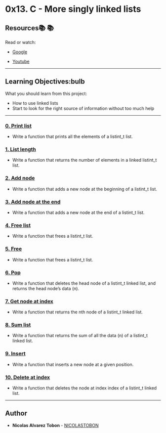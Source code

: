 # 0x13. C - More singly linked lists

## Resources:books: 📚

Read or watch:

* [Google](https://intranet.hbtn.io/rltoken/VxmJXbHtjDMJAKj7dU-6sg)

* [Youtube](https://intranet.hbtn.io/rltoken/PqebvZ1ey95sB8eDiYl8_A)

---

## Learning Objectives:bulb

What you should learn from this project:

* How to use linked lists
* Start to look for the right source of information without too much help

---

### [0. Print list](./0-print_listint.c)

* Write a function that prints all the elements of a listint_t list.

### [1. List length](./1-listint_len.c)

* Write a function that returns the number of elements in a linked listint_t list.

### [2. Add node](./2-add_nodeint.c)

* Write a function that adds a new node at the beginning of a listint_t list.

### [3. Add node at the end](./3-add_nodeint_end.c)

* Write a function that adds a new node at the end of a listint_t list.

### [4. Free list](./4-free_listint.c)

* Write a function that frees a listint_t list.

### [5. Free](./5-free_listint2.c)

* Write a function that frees a listint_t list.

### [6. Pop](./6-pop_listint.c)

* Write a function that deletes the head node of a listint_t linked list, and returns the head node’s data (n).

### [7. Get node at index](./7-get_nodeint.c)

* Write a function that returns the nth node of a listint_t linked list.

### [8. Sum list](./8-sum_listint.c)

* Write a function that returns the sum of all the data (n) of a listint_t linked list.

### [9. Insert](./9-insert_nodeint.c)

* Write a function that inserts a new node at a given position.

### [10. Delete at index](./10-delete_nodeint.c)

* Write a function that deletes the node at index index of a listint_t linked list.

---

## Author

* **Nicolas Alvarez Tobon** - [NICOLASTOBON](https://github.com/NICOLASTOBON)
